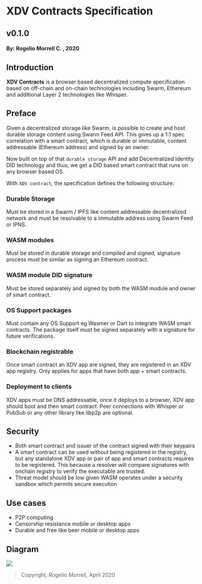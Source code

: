 # XDV Contracts Specification
##  v0.1.0
#### By:  Rogelio  Morrell C. , 2020

## Introduction
**XDV Contracts** is a browser based decentralized compute specification based on off-chain and on-chain technologies including Swarm, Ethereum and additional Layer 2 technologies like Whisper.  

## Preface

Given a decentralized storage like Swarm, is possible to create and host durable storage content using Swarm Feed API. This gives up a 1:1 spec correlation with a smart contract, which is durable or immutable, content addressable (Ethereum address) and signed by an owner.

Now built on top of that `durable storage` API and add Decentralized Identity DID technology and thus, we get a DID based smart contract that runs on any browser based OS.

With `XDV contract`, the specification defines the following structure:

### Durable Storage

Must be stored in a Swarm / IPFS like content addressable decentralized network and must be resolvable to a immutable address using Swarm Feed or IPNS.

### WASM modules

Must be stored in durable storage and compiled and signed, signature process must be similar as signing an Ethereum contract.

### WASM module DID signature

Must be stored separately and signed by both the WASM module and owner of smart contract.

### OS Support packages

Must contain any OS Support eg Wasmer or Dart to integrate WASM smart contracts. The package itself must be signed separately with a signature for future verifications.

### Blockchain registrable

Once smart contract an XDV app are signed, they are registered in an XDV app registry. Only applies for apps that have both app + smart contracts.

### Deployment to clients

XDV apps must be DNS addressable, once it deploys to a browser, XDV app should boot and then smart contract. Peer connections with Whisper or PubSub or any other library like libp2p are optional.

## Security

* Both smart contract and issuer of the contract signed with their keypairs
* A smart contract can be used without being registered in the registry, but any standalone XDV app or pair of app and smart contracts requires to be registered. This because a resolver will compare signatures with onchain registry to verify the executable are trusted.
* Threat model should be low given WASM operates under a security sandbox which permits secure execution

## Use cases

* P2P computing
* Censorship resistance mobile or desktop apps
* Durable and free like beer mobile or desktop apps

## Diagram

![](https://static.swimlanes.io/9399cb043e2f9f6de4d05ccdb16a3fbe.png)

> Copyright, Rogelio Morrell, April 2020


